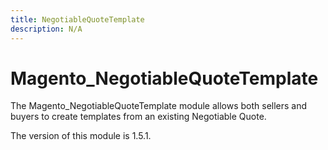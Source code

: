 ```yaml
---
title: NegotiableQuoteTemplate
description: N/A
---
```


# Magento_NegotiableQuoteTemplate

The Magento_NegotiableQuoteTemplate module allows both sellers and buyers to create templates from an existing Negotiable Quote.

<InlineAlert slots="text" />
The version of this module is 1.5.1.
